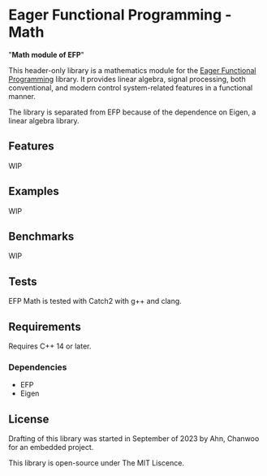 # Eager Functional Programming - Math

"**Math module of EFP**" 

This header-only library is a mathematics module for the [Eager Functional Programming](github.com/cwahn/efp) library. It provides linear algebra, signal processing, both conventional, and modern control system-related features in a functional manner. 

The library is separated from EFP because of the dependence on Eigen, a linear algebra library.

## Features
WIP

## Examples
WIP

## Benchmarks
WIP

## Tests
EFP Math is tested with Catch2 with g++ and clang.

## Requirements
Requires C++ 14 or later.
### Dependencies
- EFP
- Eigen

## License

Drafting of this library was started in September of 2023 by Ahn, Chanwoo for an embedded project. 

This library is open-source under The MIT Liscence.
